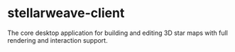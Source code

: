 # stellarweave-client
The core desktop application for building and editing 3D star maps with full rendering and interaction support.
